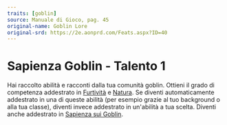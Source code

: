 ```yaml
---
traits: [goblin]
source: Manuale di Gioco, pag. 45
original-name: Goblin Lore
original-srd: https://2e.aonprd.com/Feats.aspx?ID=40
---
```


# Sapienza Goblin - Talento 1

Hai raccolto abilità e racconti dalla tua comunità goblin. Ottieni il grado di
competenza addestrato in [Furtività](/abilita/furtivita) e
[Natura](/abilita/natura). Se diventi automaticamente addestrato in una di
queste abilità (per esempio grazie al tuo background o alla tua classe), diventi
invece addestrato in un'abilità a tua scelta. Diventi anche addestrato in
[Sapienza sui Goblin](/abilita/sapienza).
